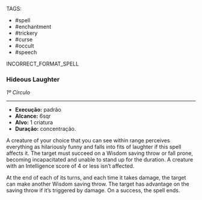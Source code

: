 TAGS:
- #spell
- #enchantment
- #trickery
- #curse
- #occult
- #speech

INCORRECT_FORMAT_SPELL
### Hideous Laughter
*1º Círculo*
___
- **Execução:** padrão
- **Alcance:** 6sqr
- **Alvo:** 1 criatura
- **Duração:** concentração.

A creature of your choice that you can see within range perceives everything as hilariously funny and falls into fits of laughter if this spell affects it. The target must succeed on a Wisdom saving throw or fall prone, becoming incapacitated and unable to stand up for the duration. A creature with an Intelligence score of 4 or less isn’t affected.  
  
At the end of each of its turns, and each time it takes damage, the target can make another Wisdom saving throw. The target has advantage on the saving throw if it’s triggered by damage. On a success, the spell ends.

